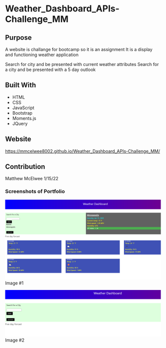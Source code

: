 # Weather_Dashboard_APIs-Challenge_MM


## Purpose
A website is challange  for bootcamp so it is an assignment
It is a display and functioning weather application

Search for city and be presented with current weather attributes
Search for a city and be presented with a 5 day outlook


## Built With
* HTML
* CSS
* JavaScript
* Bootstrap
* Moments.js
* JQuery


## Website

https://mmcelwee8002.github.io/Weather_Dashboard_APIs-Challenge_MM/

## Contribution
Matthew McElwee
1/15/22


### Screenshots of Portfolio
 ![Weather #1](assets/images/Full-Screen.png) Image #1


 ![Weather #2](assets/images/New-screen.png) Image #2
